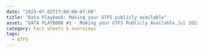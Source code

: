 ```yaml
---
date: "2023-07-02T17:00:00-07:00"
title: "Data Playbook: Making your GTFS publicly available"
asset: "DATA PLAYBOOK #1 - Making your GTFS Publicly Available_Jul 2023.pdf"
category: Fact sheets & overviews
tags:
  - GTFS
---
```

